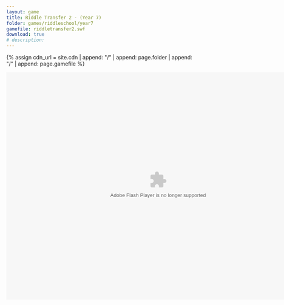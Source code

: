```yaml
---
layout: game
title: Riddle Transfer 2 - (Year 7)
folder: games/riddleschool/year7
gamefile: riddletransfer2.swf
download: true
# description:
---
```


{% assign cdn_url = site.cdn | append: "/" | append: page.folder | append: "/" | append: page.gamefile %}

<embed src="{{ cdn_url }}" flashvars="" base="" quality="high" allowscriptaccess="always" allowfullscreen="true" bgcolor="" wmode="window" width="800" height="600" type="application/x-shockwave-flash" pluginspage="http://www.macromedia.com/go/getflashplayer">
